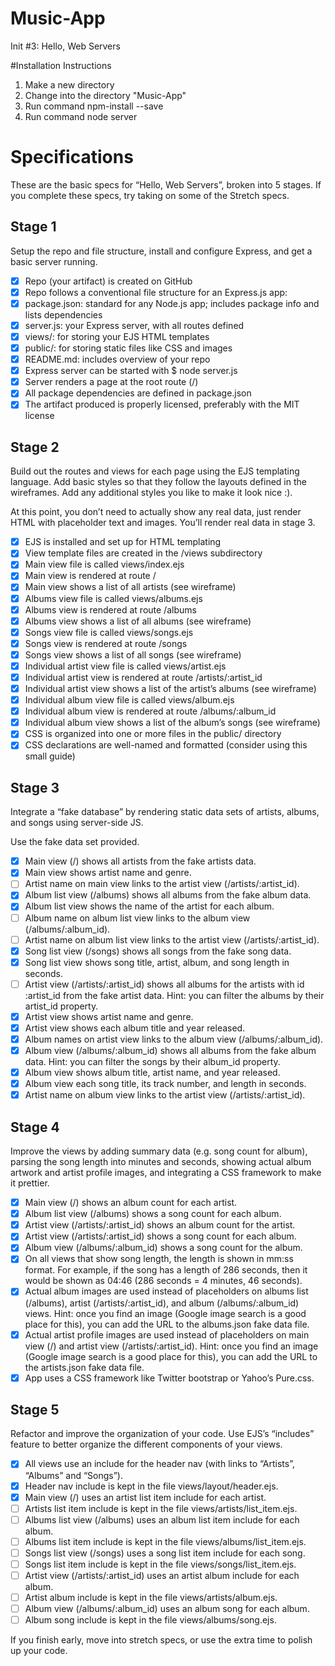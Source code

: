 # Music-App
Init #3: Hello, Web Servers

#Installation Instructions

1. Make a new directory
2. Change into the directory "Music-App"
3. Run command npm-install --save
4. Run command node server

# Specifications

These are the basic specs for “Hello, Web Servers”, broken into 5 stages. If you complete these specs, try taking on some of the Stretch specs.

## Stage 1

Setup the repo and file structure, install and configure Express, and get a basic server running.

- [x] Repo (your artifact) is created on GitHub
- [x] Repo follows a conventional file structure for an Express.js app:
- [x] package.json: standard for any Node.js app; includes package info and lists dependencies
- [x] server.js: your Express server, with all routes defined
- [x] views/: for storing your EJS HTML templates
- [x] public/: for storing static files like CSS and images
- [x] README.md: includes overview of your repo
- [x] Express server can be started with $ node server.js
- [x] Server renders a page at the root route (/)
- [x] All package dependencies are defined in package.json
- [x] The artifact produced is properly licensed, preferably with the MIT license

## Stage 2

Build out the routes and views for each page using the EJS templating language. Add basic styles so that they follow the layouts defined in the wireframes. Add any additional styles you like to make it look nice :).

At this point, you don’t need to actually show any real data, just render HTML with placeholder text and images. You’ll render real data in stage 3.

- [x]  EJS is installed and set up for HTML templating
- [x] View template files are created in the /views subdirectory
- [x] Main view file is called views/index.ejs
- [x] Main view is rendered at route /
- [x] Main view shows a list of all artists (see wireframe)
- [x] Albums view file is called views/albums.ejs
- [x] Albums view is rendered at route /albums
- [x] Albums view shows a list of all albums (see wireframe)
- [x] Songs view file is called views/songs.ejs
- [x] Songs view is rendered at route /songs
- [x] Songs view shows a list of all songs (see wireframe)
- [x] Individual artist view file is called views/artist.ejs
- [x] Individual artist view is rendered at route /artists/:artist_id
- [x] Individual artist view shows a list of the artist’s albums (see wireframe)
- [x] Individual album view file is called views/album.ejs
- [x] Individual album view is rendered at route /albums/:album_id
- [x] Individual album view shows a list of the album’s songs (see wireframe)
- [x] CSS is organized into one or more files in the public/ directory
- [x] CSS declarations are well-named and formatted (consider using this small guide)

## Stage 3

Integrate a “fake database” by rendering static data sets of artists, albums, and songs using server-side JS.

Use the fake data set provided.

- [x] Main view (/) shows all artists from the fake artists data.
- [x] Main view shows artist name and genre.
- [ ] Artist name on main view links to the artist view (/artists/:artist_id).
- [x] Album list view (/albums) shows all albums from the fake album data.
- [x] Album list view shows the name of the artist for each album.
- [ ] Album name on album list view links to the album view (/albums/:album_id).
- [ ] Artist name on album list view links to the artist view (/artists/:artist_id).
- [x] Song list view (/songs) shows all songs from the fake song data.
- [x] Song list view shows song title, artist, album, and song length in seconds.
- [ ] Artist view (/artists/:artist_id) shows all albums for the artists with id :artist_id from the fake artist data. Hint: you can filter the albums by their artist_id property.
- [x] Artist view shows artist name and genre.
- [x] Artist view shows each album title and year released.
- [x] Album names on artist view links to the album view (/albums/:album_id).
- [x] Album view (/albums/:album_id) shows all albums from the fake album data. Hint: you can filter the songs by their album_id property.
- [x] Album view shows album title, artist name, and year released.
- [x] Album view each song title, its track number, and length in seconds.
- [x] Artist name on album view links to the artist view (/artists/:artist_id).

## Stage 4

Improve the views by adding summary data (e.g. song count for album), parsing the song length into minutes and seconds, showing actual album artwork and artist profile images, and integrating a CSS framework to make it prettier.

- [x] Main view (/) shows an album count for each artist.
- [x] Album list view (/albums) shows a song count for each album.
- [x] Artist view (/artists/:artist_id) shows an album count for the artist.
- [x] Artist view (/artists/:artist_id) shows a song count for each album.
- [x] Album view (/albums/:album_id) shows a song count for the album.
- [x] On all views that show song length, the length is shown in mm:ss format. For example, if the song has a length of 286 seconds, then it would be shown as 04:46 (286 seconds = 4 minutes, 46 seconds).
- [x] Actual album images are used instead of placeholders on albums list (/albums), artist (/artists/:artist_id), and album (/albums/:album_id) views. Hint: once you find an image (Google image search is a good place for this), you can add the URL to the albums.json fake data file.
- [x] Actual artist profile images are used instead of placeholders on main view (/) and artist view (/artists/:artist_id). Hint: once you find an image (Google image search is a good place for this), you can add the URL to the artists.json fake data file.
- [x] App uses a CSS framework like Twitter bootstrap or Yahoo’s Pure.css.

## Stage 5

Refactor and improve the organization of your code. Use EJS’s “includes” feature to better organize the different components of your views.

- [x] All views use an include for the header nav (with links to “Artists”, “Albums” and “Songs”).
- [x] Header nav include is kept in the file views/layout/header.ejs.
- [x] Main view (/) uses an artist list item include for each artist.
- [ ] Artists list item include is kept in the file views/artists/list_item.ejs.
- [ ] Albums list view (/albums) uses an album list item include for each album.
- [ ] Albums list item include is kept in the file views/albums/list_item.ejs.
- [ ] Songs list view (/songs) uses a song list item include for each song.
- [ ] Songs list item include is kept in the file views/songs/list_item.ejs.
- [ ] Artist view (/artists/:artist_id) uses an artist album include for each album.
- [ ] Artist album include is kept in the file views/artists/album.ejs.
- [ ] Album view (/albums/:album_id) uses an album song for each album.
- [ ] Album song include is kept in the file views/albums/song.ejs.

If you finish early, move into stretch specs, or use the extra time to polish up your code.
